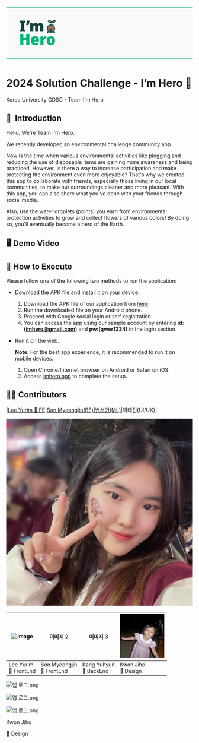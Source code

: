 ![flag.png](./profile/flag.png)

# 2024 Solution Challenge - I’m Hero 🌱


Korea University GDSC - Team I’m Hero

## 👋  Introduction


Hello, We're Team I'm Hero.

We recently developed an environmental challenge community app. 

Now is the time when various environmental activities like plogging and reducing the use of disposable items are gaining more awareness and being practiced. However, is there a way to increase participation and make protecting the environment even more enjoyable? That's why we created this app to collaborate with friends, especially those living in our local communities, to make our surroundings cleaner and more pleasant. With this app, you can also share what you've done with your friends through social media.

Also, use the water droplets (points) you earn from environmental protection activities to grow and collect flowers of various colors! By doing so, you'll eventually become a hero of the Earth.

## 🖥️ Demo Video



## 🌳 How to Execute

Please follow one of the following two methods to run the application:

- Download the APK file and install it on your device.
    1. Download the APK file of our application from [here](https://github.com/2024-Google-Solution-Challenge/release).
    2. Run the downloaded file on your Android phone.
    3. Proceed with Google social login or self-registration.
    4. You can access the app using our sample account by entering **id:(imhero@gmail.com)** and **pw:(qwer1234)** in the login section.

- Run it on the web.
    
    **Note:** For the best app experience, it is recommended to run it on mobile devices.
    
    1. Open Chrome/Internet browser on Android or Safari on iOS.
    2. Access [imhero.app](https://imhero.app/) to complete the setup.

## 👩‍💻 Contributors


|[Lee Yurim 💛 FE](https://github.com/yurimn)|[Son Myeongjin(BE)](https://github.com/bumstead-bumstead)|[변서연(ML)](https://github.com/seooyxx)|박태진(UI/UX)|

![yurim.jpeg](./profile/member/yurim.jpeg)

| <img width="100" alt="image" src="[https://user-images.githubusercontent.com/91039622/228966941-be6efa5b-1b6f-4789-8651-d574c0854979.png](https://github.com/2024-Google-Solution-Challenge/.github/blob/main/profile/member/yurim.jpeg)"> | 이미지 2 | 이미지 3 | <img width = "120" alt="image" src="https://github.com/2024-Google-Solution-Challenge/.github/blob/main/profile/member/jiho.jpeg"> |
|---------|---------|---------|---------|
| Lee Yurim <br> 💛 FrontEnd | Son Myeongjin <br> 💛 FrontEnd | Kang Yuhyun <br> 💚 BackEnd | Kwon Jiho <br> 💜 Design |



![앱 로고.png](https://prod-files-secure.s3.us-west-2.amazonaws.com/5cdd3d1d-b1fe-472e-9cd2-0af904a43aa9/dc87b60c-4378-4871-9311-3d94a3c98502/%E1%84%8B%E1%85%A2%E1%86%B8_%E1%84%85%E1%85%A9%E1%84%80%E1%85%A9.png)


![앱 로고.png](https://prod-files-secure.s3.us-west-2.amazonaws.com/5cdd3d1d-b1fe-472e-9cd2-0af904a43aa9/dc87b60c-4378-4871-9311-3d94a3c98502/%E1%84%8B%E1%85%A2%E1%86%B8_%E1%84%85%E1%85%A9%E1%84%80%E1%85%A9.png)



![앱 로고.png](https://prod-files-secure.s3.us-west-2.amazonaws.com/5cdd3d1d-b1fe-472e-9cd2-0af904a43aa9/dc87b60c-4378-4871-9311-3d94a3c98502/%E1%84%8B%E1%85%A2%E1%86%B8_%E1%84%85%E1%85%A9%E1%84%80%E1%85%A9.png)

Kwon Jiho

💜 Design
